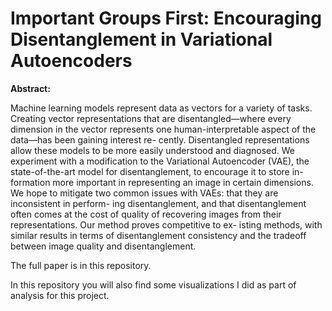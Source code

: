 # Important Groups First: Encouraging Disentanglement in Variational Autoencoders

**Abstract:**

Machine learning models represent data as vectors for a variety of tasks. Creating
vector representations that are disentangled—where every dimension in the vector
represents one human-interpretable aspect of the data—has been gaining interest re-
cently. Disentangled representations allow these models to be more easily understood
and diagnosed. We experiment with a modification to the Variational Autoencoder
(VAE), the state-of-the-art model for disentanglement, to encourage it to store in-
formation more important in representing an image in certain dimensions. We hope
to mitigate two common issues with VAEs: that they are inconsistent in perform-
ing disentanglement, and that disentanglement often comes at the cost of quality of
recovering images from their representations. Our method proves competitive to ex-
isting methods, with similar results in terms of disentanglement consistency and the
tradeoff between image quality and disentanglement.

The full paper is in this repository.

In this repository you will also find some visualizations I did as part of analysis for this project.
